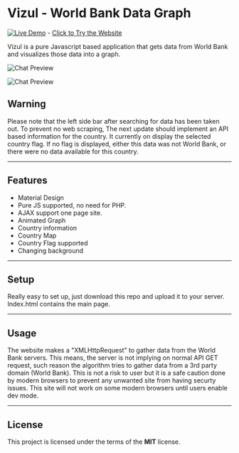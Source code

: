 Vizul - World Bank Data Graph
============
 [![Live Demo](https://img.shields.io/badge/demo-online-green.svg)](http://safery.github.io/Vizul/) - [Click to Try the Website](http://safery.github.io/Vizul/)

Vizul is a pure Javascript based application that gets data from World Bank and visualizes those data into a graph.

![Chat Preview](http://i.imgur.com/74XUutB.jpg)

![Chat Preview](http://i.imgur.com/79hFd1W.png)

## Warning
Please note that the left side bar after searching for data has been taken out. To prevent no web scraping, The next update should implement an API based information for the country. It currently on display the selected country flag. If no flag is displayed, either this data was not World Bank, or there were no data available for this country.

---

## Features
- Material Design
- Pure JS supported, no need for PHP.
- AJAX support one page site.
- Animated Graph
- Country information
- Country Map
- Country Flag supported
- Changing background

---

## Setup
Really easy to set up, just download this repo and upload it to your server. Index.html contains the main page.

---

## Usage
The website makes a "XMLHttpRequest" to gather data from the World Bank servers. This means, the server is not implying on normal API GET request, such reason the algorithm tries to gather data from a 3rd party domain (World Bank). This is not a risk to user but it is a safe caution done by modern browsers to prevent any unwanted site from having securty issues. This site will not work on some modern browsers until users enable dev mode.

---

## License
This project is licensed under the terms of the **MIT** license.
